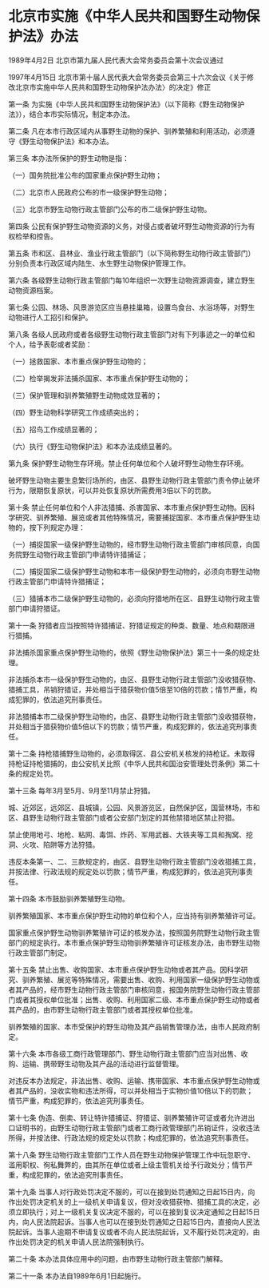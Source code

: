 # 北京市实施《中华人民共和国野生动物保护法》办法

1989年4月2日 北京市第九届人民代表大会常务委员会第十次会议通过

1997年4月15日 北京市第十届人民代表大会常务委员会第三十六次会议《关于修改北京市实施中华人民共和国野生动物保护法办法〉的决定》修正



第一条 为实施《中华人民共和国野生动物保护法》（以下简称《野生动物保护法》），结合本市实际情况，制定本办法。

第二条 凡在本市行政区域内从事野生动物的保护、驯养繁殖和利用活动，必须遵守《野生动物保护法》和本办法。

第三条 本办法所保护的野生动物是指：

（一）国务院批准公布的国家重点保护野生动物；

（二）北京市人民政府公布的市一级保护野生动物；

（三）北京市野生动物行政主管部门公布的市二级保护野生动物。

第四条 公民有保护野生动物资源的义务，对侵占或者破坏野生动物资源的行为有权检举和控告。

第五条 市和区、县林业、渔业行政主管部门（以下简称野生动物行政主管部门）分别负责本行政区域内陆生、水生野生动物保护管理工作。

第六条 各级野生动物行政主管部门每10年组织一次野生动物资源调查，建立野生动物资源档案。

第七条 公园、林场、风景游览区应当悬挂巢箱，设置鸟食台、水浴场等，对野生动物进行人工招引和保护。

第八条 各级人民政府或者各级野生动物行政主管部门对有下列事迹之一的单位和个人，给予表彰或者奖励：

（一）拯救国家、本市重点保护野生动物的；

（二）检举揭发非法捕杀国家、本市重点保护野生动物的；

（三）保护管理和驯养繁殖野生动物成效显著的；

（四）野生动物科学研究工作成绩突出的；

（五）招鸟工作成绩显著的；

（六）执行《野生动物保护法》和本办法成绩显著的。

第九条 保护野生动物生存环境。禁止任何单位和个人破坏野生动物生存环境。

破坏野生动物主要生息繁衍场所的，由区、县野生动物行政主管部门责令停止破坏行为，限期恢复原状，可以并处恢复原状所需费用3倍以下的罚款。

第十条 禁止任何单位和个人非法猎捕、杀害国家、本市重点保护野生动物。因科学研究、驯养繁殖、展览或者其他特殊情况，需要捕捉国家、本市重点保护野生动物的，按下列规定办理：

（一）捕捉国家一级保护野生动物的，经市野生动物行政主管部门审核同意，向国务院野生动物行政主管部门申请特许猎捕证；

（二）捕捉国家二级保护野生动物和本市一级保护野生动物的，必须向市野生动物行政主管部门申请特许猎捕证；

（三）猎捕本市二级保护野生动物的，必须向狩猎地所在区、县野生动物行政主管部门申请狩猎证。

第十一条 狩猎者应当按照特许猎捕证、狩猎证规定的种类、数量、地点和期限进行猎捕。

非法捕杀国家重点保护野生动物的，依照《野生动物保护法》第三十一条的规定处理。

非法捕杀本市一级保护野生动物的，由区、县野生动物行政主管部门没收猎获物、猎捕工具，吊销狩猎证，并处相当于猎获物价值5倍至10倍的罚款；情节严重，构成犯罪的，依法追究刑事责任。

非法猎捕本市二级保护野生动物的，由区、县野生动物行政主管部门没收猎获物，并处相当于猎获物价值5倍以下的罚款；情节严重，构成犯罪的，依法追究刑事责任。

第十二条 持枪猎捕野生动物的，必须取得区、县公安机关核发的持枪证。未取得持枪证持枪猎捕的，由公安机关比照《中华人民共和国治安管理处罚条例》第二十条的规定处罚。

第十三条 每年3月至5月、9月至11月禁止狩猎。

城、近郊区，远郊区、县城镇，公园、风景游览区，自然保护区，国营林场，市和区、县野生动物行政主管部门或者公安部门划定的其他禁猎地区禁止狩猎。

禁止使用地弓、地枪、粘网、毒饵、炸药、军用武器、大铁夹等工具和掏窝、挖洞、火攻、陷阱等方法狩猎。

违反本条第一、二、三款规定的，由区、县野生动物行政主管部门没收猎捕工具，并按法律、行政法规的规定处以罚款；情节严重，构成犯罪的，依法追究刑事责任。

第十四条 本市鼓励驯养繁殖野生动物。

驯养繁殖国家、本市重点保护野生动物的单位和个人，应当持有驯养繁殖许可证。

国家重点保护野生动物驯养繁殖许可证的核发办法，按照国务院野生动物行政主管部门的规定执行。本市重点保护野生动物驯养繁殖许可证核发办法，由市野生动物行政主管部门制定。

第十五条 禁止出售、收购国家、本市重点保护野生动物或者其产品。因科学研究、驯养繁殖、展览等特殊情况，需要出售、收购、利用国家一级保护野生动物或者其产品的，经市野生动物行政主管部门审核同意，报国务院野生动物行政主管部门或者其授权单位批准；出售、收购、利用国家二级、本市重点保护野生动物或者其产品的，由市野生动物行政主管部门或者其授权单位批准。

驯养繁殖的国家、本市受保护的野生动物及其产品销售管理办法，由市人民政府制定。

第十六条 本市各级工商行政管理部门、野生动物行政主管部门应当对出售、收购、运输、携带野生动物及其产品的活动进行监督管理。

对违反本办法规定，非法出售、收购、运输、携带国家、本市重点保护野生动物或者其产品的，没收实物和违法所得，可以并处相当于实物价值10倍以下的罚款；情节严重，构成犯罪的，依法追究刑事责任。

第十七条 伪造、倒卖、转让特许猎捕证、狩猎证、驯养繁殖许可证或者允许进出口证明书的，由野生动物行政主管部门或者工商行政管理部门吊销证件，没收违法所得，并按法律、行政法规的规定处以罚款；构成犯罪的，依法追究刑事责任。

第十八条 野生动物行政主管部门工作人员在野生动物保护管理工作中玩忽职守、滥用职权、徇私舞弊的，由其所在单位或者上级主管机关给予行政处分；情节严重，构成犯罪的，依法追究刑事责任。

第十九条 当事人对行政处罚决定不服的，可以在接到处罚通知之日起15日内，向作出处罚决定机关的上一级机关申请复议，但对没收猎获物、猎捕工具的决定，必须立即执行；对上一级机关复议决定不服的，可以在接到复议决定通知之日起15日内，向人民法院起诉。当事人也可以在接到处罚通知之日起15日内，直接向人民法院起诉。当事人逾期不申请复议或者不向人民法院起诉，又不履行处罚决定的，由作出处罚决定的机关申请人民法院强制执行。

第二十条 本办法具体应用中的问题，由市野生动物行政主管部门解释。

第二十一条 本办法自1989年6月1日起施行。